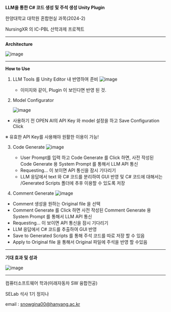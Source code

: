 **LLM을 통한 C# 코드 생성 및 주석 생성 Unity Plugin**

한양대학교 대학원 혼합현실 과목(2024-2)

NursingXR 의 IC-PBL 산학과제 프로젝트

------------------------------------------------------------------
**Architecture**

![image](https://github.com/user-attachments/assets/8b9b0c08-0129-4691-96c7-87e2243e551e)


------------------------------------------------------------------
**How to Use**
1. LLM Tools 를 Unity Editor 내 반영하여 준비
   ![image](https://github.com/user-attachments/assets/52ad3d49-1af8-488d-bbb1-7269e7cae421)
   - 이미지와 같이, Plugin 이 보인다면 반영 된 것.


2. Model Configurator

   
   ![image](https://github.com/user-attachments/assets/e25a5e9d-992a-4f4f-aa98-ad4c4a3d8ce3)
  - 사용하기 전 OPEN AI의 API Key 와 model 설정을 하고 Save Configuration Click 

   ※ 유효한 API Key를 사용해야 원활한 이용이 가능! 

3. Code Generate
  ![image](https://github.com/user-attachments/assets/1b26db1b-8b65-4e3e-b7b2-003b0ccf7630)
   - User Prompt를 입력 하고 Code Generate 를 Click 하면, 사전 작성된 Code Generate 용  System Prompt 를 통해서 LLM API 통신
   - Requesting... 이 보이면 API 통신을 잠시 기다리기
   - LLM 응답에서 text 와 C# 코드를 분리하여 GUI 반영 및 C# 코드에 대해서는 /Generated Scripts 폴더에 추후 이용할 수 있도록 저장


4. Comment Generate
  ![image](https://github.com/user-attachments/assets/a8591d0f-c63b-4dda-b878-8998fd33c129)
  - Comment 생성을 원하는 Original file 을 선택
  - Comment Generate 를 Click 하면 사전 작성된 Comment Generate 용 System Prompt 를 통해서 LLM API 통신
  - Requesting... 이 보이면 API 통신을 잠시 기다리기
  - LLM 응답에서 C# 코드를 추출하여 GUI 반영
  - Save to Generated Scripts 를 통해 주석 코드를 따로 저장 할 수 있음
  - Apply to Original file 을 통해서 Original 파일에 주석을 반영 할 수있음

------------------------------------------------------------------
**기대 효과 및 성과**

![image](https://github.com/user-attachments/assets/28423095-88d6-42c6-8bd3-9763cfff7d08)



------------------------------------------------------------------
컴퓨터소프트웨어 학과(미래자동차 SW 융합전공) 

SELab 석사 1기 정지나

email : snowgina00@hanyang.ac.kr
